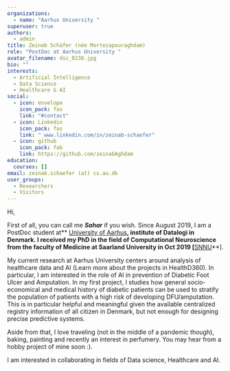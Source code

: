 ```yaml
---
organizations:
  - name: "Aarhus University "
superuser: true
authors:
  - admin
title: Zeinab Schäfer (née Mortezapouraghdam)
role: "PostDoc at Aarhus University "
avatar_filename: dsc_0238.jpg
bio: ""
interests:
  - Artificial Intelligence
  - Data Science
  - Healthcare & AI
social:
  - icon: envelope
    icon_pack: fas
    link: "#contact"
  - icon: Linkedin
    icon_pack: fas
    link: " www.linkedin.com/in/zeinab-schaefer"
  - icon: github
    icon_pack: fab
    link: https://github.com/zeinabAghdam
education:
  courses: []
email: zeinab.schaefer (at) cs.au.dk
user_groups:
  - Researchers
  - Visitors
---
```

Hi, 

First of all, you can call me ***Sahar*** if you wish. Since August 2019, I am a PostDoc student at** [University of Aarhus](https://cs.au.dk/da/)**, institute of Datalogi in Denmark. I received my PhD in the field of Computational Neuroscience from the faculty of Medicine at **Saarland University** in Oct 2019 [**[SNNU](http://www.snnu.uni-saarland.de/)**]. 

My current research at Aarhus University centers around analysis of healthcare data and AI (Learn more about the projects in HealthD360). In particular, I am interested in the role of AI in prevention of Diabetic Foot Ulcer and Amputation. In my first project, I studies how general socio-economical and medical history of diabetic patients can be used to stratify the population of patients with a high risk of developing DFU/amputation. This is in particular helpful and meaningful given the available centralized registry information of all citizen in Denmark, but not enough for designing precise predictive systems. 

Aside from that, I love traveling (not in the middle of a pandemic though), baking, painting and recently an interest in perfumery. You may hear from a hobby project of mine soon :). 

I am interested in collaborating in fields of Data science, Healthcare and AI.